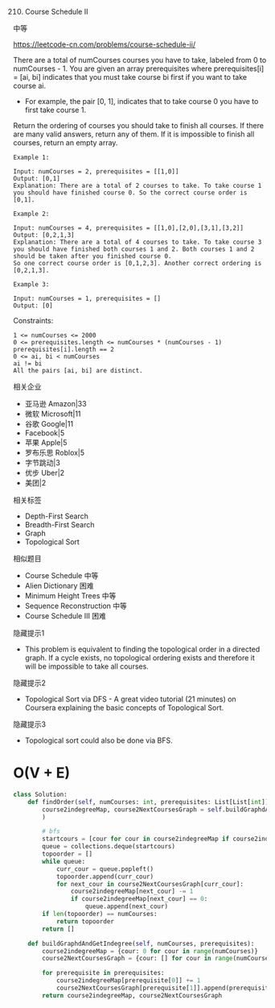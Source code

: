 210. Course Schedule II

中等

https://leetcode-cn.com/problems/course-schedule-ii/


There are a total of numCourses courses you have to take, labeled from 0 to numCourses - 1. You are given an array prerequisites where prerequisites[i] = [ai, bi] indicates that you must take course bi first if you want to take course ai.
  
- For example, the pair [0, 1], indicates that to take course 0 you have to first take course 1.

Return the ordering of courses you should take to finish all courses. If there are many valid answers, return any of them. If it is impossible to finish all courses, return an empty array.

 
```
Example 1:

Input: numCourses = 2, prerequisites = [[1,0]]
Output: [0,1]
Explanation: There are a total of 2 courses to take. To take course 1 you should have finished course 0. So the correct course order is [0,1].

Example 2:

Input: numCourses = 4, prerequisites = [[1,0],[2,0],[3,1],[3,2]]
Output: [0,2,1,3]
Explanation: There are a total of 4 courses to take. To take course 3 you should have finished both courses 1 and 2. Both courses 1 and 2 should be taken after you finished course 0.
So one correct course order is [0,1,2,3]. Another correct ordering is [0,2,1,3].

Example 3:

Input: numCourses = 1, prerequisites = []
Output: [0]
``` 

Constraints:
```
1 <= numCourses <= 2000
0 <= prerequisites.length <= numCourses * (numCourses - 1)
prerequisites[i].length == 2
0 <= ai, bi < numCourses
ai != bi
All the pairs [ai, bi] are distinct.
```

相关企业

- 亚马逊 Amazon|33
- 微软 Microsoft|11
- 谷歌 Google|11
- Facebook|5
- 苹果 Apple|5
- 罗布乐思 Roblox|5
- 字节跳动|3
- 优步 Uber|2
- 美团|2

相关标签
- Depth-First Search
- Breadth-First Search
- Graph
- Topological Sort

相似题目
- Course Schedule
中等
- Alien Dictionary
困难
- Minimum Height Trees
中等
- Sequence Reconstruction
中等
- Course Schedule III
困难

隐藏提示1
- This problem is equivalent to finding the topological order in a directed graph. If a cycle exists, no topological ordering exists and therefore it will be impossible to take all courses.

隐藏提示2
- Topological Sort via DFS - A great video tutorial (21 minutes) on Coursera explaining the basic concepts of Topological Sort.

隐藏提示3
-  Topological sort could also be done via BFS.

# O(V + E)

```py
class Solution:
    def findOrder(self, numCourses: int, prerequisites: List[List[int]]) -> List[int]:
        course2indegreeMap, course2NextCoursesGraph = self.buildGraphdAndGetIndegree(numCourses, prerequisites
        )

        # bfs
        startcours = [cour for cour in course2indegreeMap if course2indegreeMap[cour] == 0]
        queue = collections.deque(startcours)
        topoorder = []
        while queue:
            curr_cour = queue.popleft()
            topoorder.append(curr_cour)
            for next_cour in course2NextCoursesGraph[curr_cour]:
                course2indegreeMap[next_cour] -= 1
                if course2indegreeMap[next_cour] == 0:
                    queue.append(next_cour)
        if len(topoorder) == numCourses:
            return topoorder
        return []

    def buildGraphdAndGetIndegree(self, numCourses, prerequisites):
        course2indegreeMap = {cour: 0 for cour in range(numCourses)}
        course2NextCoursesGraph = {cour: [] for cour in range(numCourses)}

        for prerequisite in prerequisites:
            course2indegreeMap[prerequisite[0]] += 1
            course2NextCoursesGraph[prerequisite[1]].append(prerequisite[0]) 
        return course2indegreeMap, course2NextCoursesGraph
```        